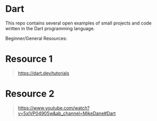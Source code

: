 # Dart

This repo contains several open examples of small projects and code written in the Dart programming language.

Beginner/General Resources:
# Resource 1
> https://dart.dev/tutorials

# Resource 2
 > https://www.youtube.com/watch?v=5xlVP04905w&ab_channel=MikeDane#Dart
